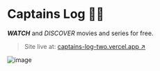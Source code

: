 
# Captains Log 🏴‍☠️
<strong>*WATCH*</strong> and _DISCOVER_ movies and series for free.
> Site live at: <a href="https://captains-log-two.vercel.app/">captains-log-two.vercel.app &#8599;</a>


![image](https://github.com/user-attachments/assets/b362f48b-8154-4719-9668-a265b524e6b7)

